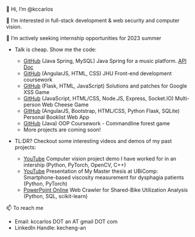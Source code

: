 👋 Hi, I’m @kccarlos

👀 I’m interested in full-stack development & web security and computer vision. 

💞️ I’m actively seeking internship opportunities for 2023 summer

- Talk is cheap. Show me the code:
   - [GitHub](https://github.com/kccarlos/music_webapp_backend) (Java Spring, MySQL) Java Spring for a music platform. [API Doc](https://github.com/kccarlos/music_webapp_backend/blob/main/API%20docs.pdf)
   - [GitHub](https://github.com/kccarlos/fullstack-course) (AngularJS, HTML, CSS) JHU Front-end development coursework 
   - [GitHub](https://github.com/kccarlos/googlexssgame) (Flask, HTML, JavaScript) Solutions and patches for Google XSS Game
   - [GitHub](https://github.com/kccarlos/web-chess-game) (JavaScript, HTML/CSS, Node.JS, Express, Socket.IO) Multi-person Web Cheese Game 
   - [GitHub](https://github.com/kccarlos/myBookList) (AngularJS, Bootstrap, HTML/CSS, Python Flask, SQLite) Personal Booklist Web App 
   - [GitHub](https://github.com/kccarlos/forestgame) (Java) OOP Coursework - Commandline forest game 
   - More projects are coming soon!


- TL:DR? Checkout some interesting videos and demos of my past projects:
  -  [YouTube](https://youtu.be/K9hXff5DaKw?t=114) Computer vision project demo I have worked for in an intership (Python, PyTorch, OpenCV, C++)
  -  [YouTube](https://www.youtube.com/watch?v=cyI9EGP4aqU) Presentation of My Master thesis at UBiComp: Smartphone-based viscosity measurement for dysphagia patients (Python, PyTorch)
  -  [PowerPoint Online](https://hkustconnect-my.sharepoint.com/:p:/g/personal/kanaa_connect_ust_hk/EVHqF_P4IntBnf5csz6GxDoBnV6f3PF6o7RQ_C8T50eLiw?e=JBYd5P) Web Crawler for Shared-Bike Utilization Analysis (Python, SQL, scikit-learn)


📫 To reach me
  - Email: kccarlos DOT an AT gmail DOT com
  - LinkedIn Handle: kecheng-an

<!---
kccarlos/kccarlos is a ✨ special ✨ repository because its `README.md` (this file) appears on your GitHub profile.
You can click the Preview link to take a look at your changes.
--->
